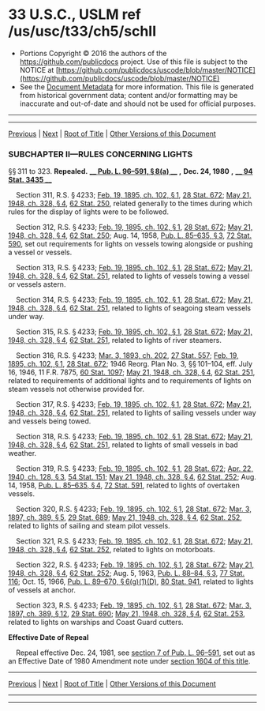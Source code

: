---
---

# 33 U.S.C., USLM ref /us/usc/t33/ch5/schII

* Portions Copyright © 2016 the authors of the https://github.com/publicdocs project.
  Use of this file is subject to the NOTICE at [https://github.com/publicdocs/uscode/blob/master/NOTICE](https://github.com/publicdocs/uscode/blob/master/NOTICE)
* See the [Document Metadata](././../../../../..//README.md) for more information.
  This file is generated from historical government data; content and/or formatting may be inaccurate and out-of-date and should not be used for official purposes.

----------
----------

[Previous](./../../../../..//us/usc/t33/ch5/schI/m__us_usc_t33_ch5_schI.md) | [Next](./../../../../..//us/usc/t33/ch5/schIII/m__us_usc_t33_ch5_schIII.md) | [Root of Title](./../../../../../) | [Other Versions of this Document](https://publicdocs.github.io/go/links?ns=uslm&ref=%2Fus%2Fusc%2Ft33%2Fch5%2FschII)

### SUBCHAPTER II—RULES CONCERNING LIGHTS

§§ 311 to 323. __Repealed.__  __[__  __Pub. L. 96–591, § 8(a)__  __][/us/pl/96/591/s8/a]__  __,__  __Dec. 24, 1980__  __,__  __[__  __94 Stat. 3435__  __][/us/stat/94/3435]__ 

    Section 311, R.S. § 4233; [Feb. 19, 1895, ch. 102, § 1][/us/act/1895-02-19/ch102/s1], [28 Stat. 672][/us/stat/28/672]; [May 21, 1948, ch. 328, § 4][/us/act/1948-05-21/ch328/s4], [62 Stat. 250][/us/stat/62/250], related generally to the times during which rules for the display of lights were to be followed.

    Section 312, R.S. § 4233; [Feb. 19, 1895, ch. 102, § 1][/us/act/1895-02-19/ch102/s1], [28 Stat. 672][/us/stat/28/672]; [May 21, 1948, ch. 328, § 4][/us/act/1948-05-21/ch328/s4], [62 Stat. 250][/us/stat/62/250]; Aug. 14, 1958, [Pub. L. 85–635, § 3][/us/pl/85/635/s3], [72 Stat. 590][/us/stat/72/590], set out requirements for lights on vessels towing alongside or pushing a vessel or vessels.

    Section 313, R.S. § 4233; [Feb. 19, 1895, ch. 102, § 1][/us/act/1895-02-19/ch102/s1], [28 Stat. 672][/us/stat/28/672]; [May 21, 1948, ch. 328, § 4][/us/act/1948-05-21/ch328/s4], [62 Stat. 251][/us/stat/62/251], related to lights of vessels towing a vessel or vessels astern.

    Section 314, R.S. § 4233; [Feb. 19, 1895, ch. 102, § 1][/us/act/1895-02-19/ch102/s1], [28 Stat. 672][/us/stat/28/672]; [May 21, 1948, ch. 328, § 4][/us/act/1948-05-21/ch328/s4], [62 Stat. 251][/us/stat/62/251], related to lights of seagoing steam vessels under way.

    Section 315, R.S. § 4233; [Feb. 19, 1895, ch. 102, § 1][/us/act/1895-02-19/ch102/s1], [28 Stat. 672][/us/stat/28/672]; [May 21, 1948, ch. 328, § 4][/us/act/1948-05-21/ch328/s4], [62 Stat. 251][/us/stat/62/251], related to lights of river steamers.

    Section 316, R.S. § 4233; [Mar. 3, 1893, ch. 202][/us/act/1893-03-03/ch202], [27 Stat. 557][/us/stat/27/557]; [Feb. 19, 1895, ch. 102, § 1][/us/act/1895-02-19/ch102/s1], [28 Stat. 672][/us/stat/28/672]; 1946 Reorg. Plan No. 3, §§ 101–104, eff. July 16, 1946, 11 F.R. 7875, [60 Stat. 1097][/us/stat/60/1097]; [May 21, 1948, ch. 328, § 4][/us/act/1948-05-21/ch328/s4], [62 Stat. 251][/us/stat/62/251], related to requirements of additional lights and to requirements of lights on steam vessels not otherwise provided for.

    Section 317, R.S. § 4233; [Feb. 19, 1895, ch. 102, § 1][/us/act/1895-02-19/ch102/s1], [28 Stat. 672][/us/stat/28/672]; [May 21, 1948, ch. 328, § 4][/us/act/1948-05-21/ch328/s4], [62 Stat. 251][/us/stat/62/251], related to lights of sailing vessels under way and vessels being towed.

    Section 318, R.S. § 4233; [Feb. 19, 1895, ch. 102, § 1][/us/act/1895-02-19/ch102/s1], [28 Stat. 672][/us/stat/28/672]; [May 21, 1948, ch. 328, § 4][/us/act/1948-05-21/ch328/s4], [62 Stat. 251][/us/stat/62/251], related to lights of small vessels in bad weather.

    Section 319, R.S. § 4233; [Feb. 19, 1895, ch. 102, § 1][/us/act/1895-02-19/ch102/s1], [28 Stat. 672][/us/stat/28/672]; [Apr. 22, 1940, ch. 128, § 3][/us/act/1940-04-22/ch128/s3], [54 Stat. 151][/us/stat/54/151]; [May 21, 1948, ch. 328, § 4][/us/act/1948-05-21/ch328/s4], [62 Stat. 252][/us/stat/62/252]; Aug. 14, 1958, [Pub. L. 85–635, § 4][/us/pl/85/635/s4], [72 Stat. 591][/us/stat/72/591], related to lights of overtaken vessels.

    Section 320, R.S. § 4233; [Feb. 19, 1895, ch. 102, § 1][/us/act/1895-02-19/ch102/s1], [28 Stat. 672][/us/stat/28/672]; [Mar. 3, 1897, ch. 389, § 5][/us/act/1897-03-03/ch389/s5], [29 Stat. 689][/us/stat/29/689]; [May 21, 1948, ch. 328, § 4][/us/act/1948-05-21/ch328/s4], [62 Stat. 252][/us/stat/62/252], related to lights of sailing and steam pilot vessels.

    Section 321, R.S. § 4233; [Feb. 19, 1895, ch. 102, § 1][/us/act/1895-02-19/ch102/s1], [28 Stat. 672][/us/stat/28/672]; [May 21, 1948, ch. 328, § 4][/us/act/1948-05-21/ch328/s4], [62 Stat. 252][/us/stat/62/252], related to lights on motorboats.

    Section 322, R.S. § 4233; [Feb. 19, 1895, ch. 102, § 1][/us/act/1895-02-19/ch102/s1], [28 Stat. 672][/us/stat/28/672]; [May 21, 1948, ch. 328, § 4][/us/act/1948-05-21/ch328/s4], [62 Stat. 252][/us/stat/62/252]; Aug. 5, 1963, [Pub. L. 88–84, § 3][/us/pl/88/84/s3], [77 Stat. 116][/us/stat/77/116]; Oct. 15, 1966, [Pub. L. 89–670, § 6(g)(1)(D)][/us/pl/89/670/s6/g/1/D], [80 Stat. 941][/us/stat/80/941], related to lights of vessels at anchor.

    Section 323, R.S. § 4233; [Feb. 19, 1895, ch. 102, § 1][/us/act/1895-02-19/ch102/s1], [28 Stat. 672][/us/stat/28/672]; [Mar. 3, 1897, ch. 389, § 12][/us/act/1897-03-03/ch389/s12], [29 Stat. 690][/us/stat/29/690]; [May 21, 1948, ch. 328, § 4][/us/act/1948-05-21/ch328/s4], [62 Stat. 253][/us/stat/62/253], related to lights on warships and Coast Guard cutters.

 __Effective Date of Repeal__ 

    Repeal effective Dec. 24, 1981, see [section 7 of Pub. L. 96–591][/us/pl/96/591/s7], set out as an Effective Date of 1980 Amendment note under [section 1604 of this title][/us/usc/t33/s1604].

----------

[Previous](./../../../../..//us/usc/t33/ch5/schI/m__us_usc_t33_ch5_schI.md) | [Next](./../../../../..//us/usc/t33/ch5/schIII/m__us_usc_t33_ch5_schIII.md) | [Root of Title](./../../../../../) | [Other Versions of this Document](https://publicdocs.github.io/go/links?ns=uslm&ref=%2Fus%2Fusc%2Ft33%2Fch5%2FschII)

----------
----------

[/us/pl/96/591/s8/a]: https://publicdocs.github.io/go/links?ns=uslm&ref=%2Fus%2Fpl%2F96%2F591%2Fs8%2Fa
[/us/stat/94/3435]: https://publicdocs.github.io/go/links?ns=uslm&ref=%2Fus%2Fstat%2F94%2F3435
[/us/act/1895-02-19/ch102/s1]: https://publicdocs.github.io/go/links?ns=uslm&ref=%2Fus%2Fact%2F1895-02-19%2Fch102%2Fs1
[/us/stat/28/672]: https://publicdocs.github.io/go/links?ns=uslm&ref=%2Fus%2Fstat%2F28%2F672
[/us/act/1948-05-21/ch328/s4]: https://publicdocs.github.io/go/links?ns=uslm&ref=%2Fus%2Fact%2F1948-05-21%2Fch328%2Fs4
[/us/stat/62/250]: https://publicdocs.github.io/go/links?ns=uslm&ref=%2Fus%2Fstat%2F62%2F250
[/us/act/1895-02-19/ch102/s1]: https://publicdocs.github.io/go/links?ns=uslm&ref=%2Fus%2Fact%2F1895-02-19%2Fch102%2Fs1
[/us/stat/28/672]: https://publicdocs.github.io/go/links?ns=uslm&ref=%2Fus%2Fstat%2F28%2F672
[/us/act/1948-05-21/ch328/s4]: https://publicdocs.github.io/go/links?ns=uslm&ref=%2Fus%2Fact%2F1948-05-21%2Fch328%2Fs4
[/us/stat/62/250]: https://publicdocs.github.io/go/links?ns=uslm&ref=%2Fus%2Fstat%2F62%2F250
[/us/pl/85/635/s3]: https://publicdocs.github.io/go/links?ns=uslm&ref=%2Fus%2Fpl%2F85%2F635%2Fs3
[/us/stat/72/590]: https://publicdocs.github.io/go/links?ns=uslm&ref=%2Fus%2Fstat%2F72%2F590
[/us/act/1895-02-19/ch102/s1]: https://publicdocs.github.io/go/links?ns=uslm&ref=%2Fus%2Fact%2F1895-02-19%2Fch102%2Fs1
[/us/stat/28/672]: https://publicdocs.github.io/go/links?ns=uslm&ref=%2Fus%2Fstat%2F28%2F672
[/us/act/1948-05-21/ch328/s4]: https://publicdocs.github.io/go/links?ns=uslm&ref=%2Fus%2Fact%2F1948-05-21%2Fch328%2Fs4
[/us/stat/62/251]: https://publicdocs.github.io/go/links?ns=uslm&ref=%2Fus%2Fstat%2F62%2F251
[/us/act/1895-02-19/ch102/s1]: https://publicdocs.github.io/go/links?ns=uslm&ref=%2Fus%2Fact%2F1895-02-19%2Fch102%2Fs1
[/us/stat/28/672]: https://publicdocs.github.io/go/links?ns=uslm&ref=%2Fus%2Fstat%2F28%2F672
[/us/act/1948-05-21/ch328/s4]: https://publicdocs.github.io/go/links?ns=uslm&ref=%2Fus%2Fact%2F1948-05-21%2Fch328%2Fs4
[/us/stat/62/251]: https://publicdocs.github.io/go/links?ns=uslm&ref=%2Fus%2Fstat%2F62%2F251
[/us/act/1895-02-19/ch102/s1]: https://publicdocs.github.io/go/links?ns=uslm&ref=%2Fus%2Fact%2F1895-02-19%2Fch102%2Fs1
[/us/stat/28/672]: https://publicdocs.github.io/go/links?ns=uslm&ref=%2Fus%2Fstat%2F28%2F672
[/us/act/1948-05-21/ch328/s4]: https://publicdocs.github.io/go/links?ns=uslm&ref=%2Fus%2Fact%2F1948-05-21%2Fch328%2Fs4
[/us/stat/62/251]: https://publicdocs.github.io/go/links?ns=uslm&ref=%2Fus%2Fstat%2F62%2F251
[/us/act/1893-03-03/ch202]: https://publicdocs.github.io/go/links?ns=uslm&ref=%2Fus%2Fact%2F1893-03-03%2Fch202
[/us/stat/27/557]: https://publicdocs.github.io/go/links?ns=uslm&ref=%2Fus%2Fstat%2F27%2F557
[/us/act/1895-02-19/ch102/s1]: https://publicdocs.github.io/go/links?ns=uslm&ref=%2Fus%2Fact%2F1895-02-19%2Fch102%2Fs1
[/us/stat/28/672]: https://publicdocs.github.io/go/links?ns=uslm&ref=%2Fus%2Fstat%2F28%2F672
[/us/stat/60/1097]: https://publicdocs.github.io/go/links?ns=uslm&ref=%2Fus%2Fstat%2F60%2F1097
[/us/act/1948-05-21/ch328/s4]: https://publicdocs.github.io/go/links?ns=uslm&ref=%2Fus%2Fact%2F1948-05-21%2Fch328%2Fs4
[/us/stat/62/251]: https://publicdocs.github.io/go/links?ns=uslm&ref=%2Fus%2Fstat%2F62%2F251
[/us/act/1895-02-19/ch102/s1]: https://publicdocs.github.io/go/links?ns=uslm&ref=%2Fus%2Fact%2F1895-02-19%2Fch102%2Fs1
[/us/stat/28/672]: https://publicdocs.github.io/go/links?ns=uslm&ref=%2Fus%2Fstat%2F28%2F672
[/us/act/1948-05-21/ch328/s4]: https://publicdocs.github.io/go/links?ns=uslm&ref=%2Fus%2Fact%2F1948-05-21%2Fch328%2Fs4
[/us/stat/62/251]: https://publicdocs.github.io/go/links?ns=uslm&ref=%2Fus%2Fstat%2F62%2F251
[/us/act/1895-02-19/ch102/s1]: https://publicdocs.github.io/go/links?ns=uslm&ref=%2Fus%2Fact%2F1895-02-19%2Fch102%2Fs1
[/us/stat/28/672]: https://publicdocs.github.io/go/links?ns=uslm&ref=%2Fus%2Fstat%2F28%2F672
[/us/act/1948-05-21/ch328/s4]: https://publicdocs.github.io/go/links?ns=uslm&ref=%2Fus%2Fact%2F1948-05-21%2Fch328%2Fs4
[/us/stat/62/251]: https://publicdocs.github.io/go/links?ns=uslm&ref=%2Fus%2Fstat%2F62%2F251
[/us/act/1895-02-19/ch102/s1]: https://publicdocs.github.io/go/links?ns=uslm&ref=%2Fus%2Fact%2F1895-02-19%2Fch102%2Fs1
[/us/stat/28/672]: https://publicdocs.github.io/go/links?ns=uslm&ref=%2Fus%2Fstat%2F28%2F672
[/us/act/1940-04-22/ch128/s3]: https://publicdocs.github.io/go/links?ns=uslm&ref=%2Fus%2Fact%2F1940-04-22%2Fch128%2Fs3
[/us/stat/54/151]: https://publicdocs.github.io/go/links?ns=uslm&ref=%2Fus%2Fstat%2F54%2F151
[/us/act/1948-05-21/ch328/s4]: https://publicdocs.github.io/go/links?ns=uslm&ref=%2Fus%2Fact%2F1948-05-21%2Fch328%2Fs4
[/us/stat/62/252]: https://publicdocs.github.io/go/links?ns=uslm&ref=%2Fus%2Fstat%2F62%2F252
[/us/pl/85/635/s4]: https://publicdocs.github.io/go/links?ns=uslm&ref=%2Fus%2Fpl%2F85%2F635%2Fs4
[/us/stat/72/591]: https://publicdocs.github.io/go/links?ns=uslm&ref=%2Fus%2Fstat%2F72%2F591
[/us/act/1895-02-19/ch102/s1]: https://publicdocs.github.io/go/links?ns=uslm&ref=%2Fus%2Fact%2F1895-02-19%2Fch102%2Fs1
[/us/stat/28/672]: https://publicdocs.github.io/go/links?ns=uslm&ref=%2Fus%2Fstat%2F28%2F672
[/us/act/1897-03-03/ch389/s5]: https://publicdocs.github.io/go/links?ns=uslm&ref=%2Fus%2Fact%2F1897-03-03%2Fch389%2Fs5
[/us/stat/29/689]: https://publicdocs.github.io/go/links?ns=uslm&ref=%2Fus%2Fstat%2F29%2F689
[/us/act/1948-05-21/ch328/s4]: https://publicdocs.github.io/go/links?ns=uslm&ref=%2Fus%2Fact%2F1948-05-21%2Fch328%2Fs4
[/us/stat/62/252]: https://publicdocs.github.io/go/links?ns=uslm&ref=%2Fus%2Fstat%2F62%2F252
[/us/act/1895-02-19/ch102/s1]: https://publicdocs.github.io/go/links?ns=uslm&ref=%2Fus%2Fact%2F1895-02-19%2Fch102%2Fs1
[/us/stat/28/672]: https://publicdocs.github.io/go/links?ns=uslm&ref=%2Fus%2Fstat%2F28%2F672
[/us/act/1948-05-21/ch328/s4]: https://publicdocs.github.io/go/links?ns=uslm&ref=%2Fus%2Fact%2F1948-05-21%2Fch328%2Fs4
[/us/stat/62/252]: https://publicdocs.github.io/go/links?ns=uslm&ref=%2Fus%2Fstat%2F62%2F252
[/us/act/1895-02-19/ch102/s1]: https://publicdocs.github.io/go/links?ns=uslm&ref=%2Fus%2Fact%2F1895-02-19%2Fch102%2Fs1
[/us/stat/28/672]: https://publicdocs.github.io/go/links?ns=uslm&ref=%2Fus%2Fstat%2F28%2F672
[/us/act/1948-05-21/ch328/s4]: https://publicdocs.github.io/go/links?ns=uslm&ref=%2Fus%2Fact%2F1948-05-21%2Fch328%2Fs4
[/us/stat/62/252]: https://publicdocs.github.io/go/links?ns=uslm&ref=%2Fus%2Fstat%2F62%2F252
[/us/pl/88/84/s3]: https://publicdocs.github.io/go/links?ns=uslm&ref=%2Fus%2Fpl%2F88%2F84%2Fs3
[/us/stat/77/116]: https://publicdocs.github.io/go/links?ns=uslm&ref=%2Fus%2Fstat%2F77%2F116
[/us/pl/89/670/s6/g/1/D]: https://publicdocs.github.io/go/links?ns=uslm&ref=%2Fus%2Fpl%2F89%2F670%2Fs6%2Fg%2F1%2FD
[/us/stat/80/941]: https://publicdocs.github.io/go/links?ns=uslm&ref=%2Fus%2Fstat%2F80%2F941
[/us/act/1895-02-19/ch102/s1]: https://publicdocs.github.io/go/links?ns=uslm&ref=%2Fus%2Fact%2F1895-02-19%2Fch102%2Fs1
[/us/stat/28/672]: https://publicdocs.github.io/go/links?ns=uslm&ref=%2Fus%2Fstat%2F28%2F672
[/us/act/1897-03-03/ch389/s12]: https://publicdocs.github.io/go/links?ns=uslm&ref=%2Fus%2Fact%2F1897-03-03%2Fch389%2Fs12
[/us/stat/29/690]: https://publicdocs.github.io/go/links?ns=uslm&ref=%2Fus%2Fstat%2F29%2F690
[/us/act/1948-05-21/ch328/s4]: https://publicdocs.github.io/go/links?ns=uslm&ref=%2Fus%2Fact%2F1948-05-21%2Fch328%2Fs4
[/us/stat/62/253]: https://publicdocs.github.io/go/links?ns=uslm&ref=%2Fus%2Fstat%2F62%2F253
[/us/pl/96/591/s7]: https://publicdocs.github.io/go/links?ns=uslm&ref=%2Fus%2Fpl%2F96%2F591%2Fs7
[/us/usc/t33/s1604]: https://publicdocs.github.io/go/links?ns=uslm&ref=%2Fus%2Fusc%2Ft33%2Fs1604



